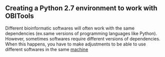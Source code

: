 ## Creating a Python 2.7 environment to work with OBITools
Different bioinformatic softwares will often work with the same dependencies (ex.same versions of programming languages like Python). However, sometimes softwares require different versions of dependencies. When this happens, you have to make adjustments to be able to use different softwares in the same [machine](https://blog.ronin.cloud/conda/)